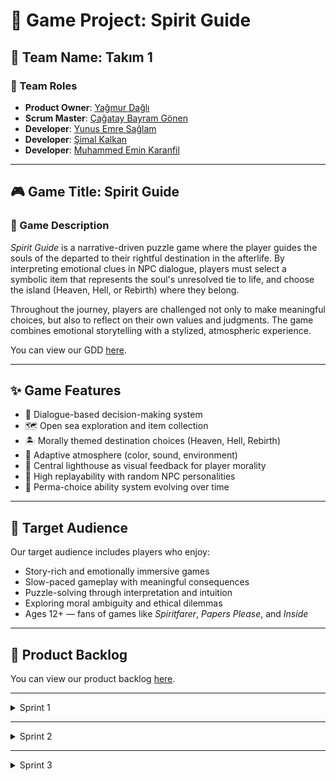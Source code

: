 # 🌊 Game Project: Spirit Guide

## 👥 Team Name: Takım 1

### 🔧 Team Roles
- **Product Owner**: [Yağmur Dağlı](https://www.linkedin.com/in/ya%C4%9Fmur-da%C4%9Fl%C4%B1-3787582a4/)
- **Scrum Master**: [Çağatay Bayram Gönen](https://www.linkedin.com/in/cagatay-b-gonen/)
- **Developer**: [Yunus Emre Sağlam](https://www.linkedin.com/in/yunus-emre-sa%C4%9Flam/)
- **Developer**: [Şimal Kalkan](https://www.linkedin.com/in/simalkalkan/)
- **Developer**: [Muhammed Emin Karanfil](https://www.linkedin.com/in/muhammed-karanfil/)

---

## 🎮 Game Title: Spirit Guide

### 🧭 Game Description
*Spirit Guide* is a narrative-driven puzzle game where the player guides the souls of the departed to their rightful destination in the afterlife. By interpreting emotional clues in NPC dialogue, players must select a symbolic item that represents the soul's unresolved tie to life, and choose the island (Heaven, Hell, or Rebirth) where they belong.

Throughout the journey, players are challenged not only to make meaningful choices, but also to reflect on their own values and judgments. The game combines emotional storytelling with a stylized, atmospheric experience.

You can view our GDD [here](https://docs.google.com/document/d/1kClNftau0TqxSy5Jy_cH9jcZPDbaEEXh9BkOhemMZNs/edit?tab=t.c8bib27idti1).

---

## ✨ Game Features
- 🧠 Dialogue-based decision-making system  
- 🗺️ Open sea exploration and item collection  
- 🏝️ Morally themed destination choices (Heaven, Hell, Rebirth)  
- 🌈 Adaptive atmosphere (color, sound, environment)  
- 🔦 Central lighthouse as visual feedback for player morality  
- 🔁 High replayability with random NPC personalities  
- 🔮 Perma-choice ability system evolving over time

---

## 🎯 Target Audience
Our target audience includes players who enjoy:
- Story-rich and emotionally immersive games  
- Slow-paced gameplay with meaningful consequences  
- Puzzle-solving through interpretation and intuition  
- Exploring moral ambiguity and ethical dilemmas  
- Ages 12+ — fans of games like *Spiritfarer*, *Papers Please*, and *Inside*

---

## 📌 Product Backlog
You can view our product backlog [here](https://docs.google.com/spreadsheets/d/1b7Skv4t4LT6eUnWKMe--5xpmrF-pR1M0OGPBKbrRAEw/edit?usp=sharing).

---

<details>
<summary>Sprint 1</summary>
  
## 🚀 Sprint 1 Focus
- ✅ Core gameplay loop prototype (dialog → item → island → outcome)  
- ✅ Symbolic item pickup and basic sea navigation  
- ✅ Lighthouse feedback logic (brighten/dim based on choices)   
- 🧪 Testin

You can view our Sprint 1 documents [here](https://docs.google.com/document/d/1KqJr02TOCGKzAkYY5Xz3XDDnS2wweSiQ8l22v_3Kgb0/edit?usp=sharing).

---

<details>
<summary>📄 Sprint 1 Review</summary>

### 🎯 Sprint Goal
To establish the foundation of the core gameplay loop and create a testable prototype involving NPC dialogue, symbolic item selection, and destination choice mechanics.

### ✅ Completed Work (Partially)
- Initial structure of NPC and item matching logic implemented
- Item pickup system in development
- Basic feedback results shown via console
- Ship Controle implemented
- Built Low poly ship model + UV Mapping
- Sea Shader Graph created.

### 📉 General Evaluation
The sprint was **partially successful**. While progress was made on core systems, the team could not deliver a fully testable prototype. Time management and consistent team communication were the key issues observed.

### 🎯 Goal Achievement
Some progress was made toward the sprint objectives, but the sprint goal was only **partially achieved**.

### 🔄 Suggestions for Improvement
- Improve daily coordination and maintain **consistent Daily Scrums**
- Strengthen internal task tracking and role clarity
- Break down tasks into smaller, deliverable pieces
- Communicate more frequently through Trello and Discord

You can view our Sprint 1 Details [here](https://docs.google.com/document/d/1KqJr02TOCGKzAkYY5Xz3XDDnS2wweSiQ8l22v_3Kgb0/edit?tab=t.lwslhbg5num1).

</details>

---

<details>
<summary>🌀 Sprint 1 Retrospective</summary>

### ✅ What Went Well
- Team members communicated clearly and respectfully.
- Most members were eager to contribute and share ideas.
- The team generated creative solutions through collaborative brainstorming.
- Positive team spirit and open participation helped build momentum.

### 🔄 What Could Be Improved
- Workflow efficiency needs improvement; some delays occurred due to unclear task scopes.
- A more disciplined and consistent working rhythm would help maintain focus.
- We need to better manage distractions and technical bottlenecks.

### ⚠️ Challenges & Blockers
- Technical issues with tools and environment setup slowed progress.
- Difficulty resolving unexpected bugs in mechanics like the dialogue system and sea navigation.
- Some mechanics (e.g. ability selection, ship travel) felt complex and raised questions about long-term fun and design clarity.

### 🤝 Team Collaboration
- Communication and collaboration within the team was overall positive.
- Everyone was open to feedback and worked constructively together.

### 📌 Suggestions for Next Sprint
- Improve time management and task clarity to avoid unnecessary rework.
- Maintain consistent Daily Scrums and check-ins.
- Focus on getting things done before polishing or expanding.

</details>

</details>

---

<details>
  <summary>Sprint 2</summary>

<details>
<summary>🚀 Sprint 2 Planning</summary>

### 🗓️ Sprint Details
- **Sprint Name:** Sprint 2  
- **Duration:** July 7 - July 20 (13 days)  

### 👥 Team Members & Capacities
| Name     | Capacity |
|----------|----------|
| Çağatay  | 78 hrs   |
| Yunus    | 13 hrs   |
| Yağmur   | 26 hrs   |
| Şimal    | 52 hrs   |
| Emin     | 52 hrs   |

---

### 🎯 Sprint Goals
- Complete core mechanics for the game prototype  
- Create a basic main menu and entry screens  
- Complete at least 2 full NPC quest cycles  
- Implement the feedback system with good/bad ending scenes  
- Add interactive symbolic item system  

---

### 📌 Sprint Backlog – Selected Tasks

| ID     | Task                             | SP | Priority |
|--------|----------------------------------|----|----------|
| PB-01  | NPC Dialogue System              | 8  | Must     |
| PB-02  | Symbolic Item Spawn & Pickup     | 2  | Must     |
| PB-03  | Island Judgment & Selection      | 5  | Must     |
| PB-04  | Feedback System (Endings)        | 5  | Must     |
| PB-18  | Symbolic Item Visuals            | 3  | Must     |
| PB-20  | NPC Placeholders & Visuals       | 3  | Must     |
| PB-22  | World Design                     | 5  | Must     |
| PB-06  | Lighthouse Feedback              | 2  | Should   |
| PB-09  | Random NPC Spawn & Flow          | 5  | Should   |
| PB-11  | Music & Sound System             | 3  | Should   |
| PB-05  | Soul Fragment System             | 3  | Could    |

**Total Story Points:** 44  
**Must-Complete Minimum SP:** 31

---

### 👨‍🔧 Task Assignments & Estimates

| Task                                          | Assigned Members                 | Estimated Time |
|-----------------------------------------------|----------------------------------|----------------|
| Demo Gameplay Test & Internal Feedback        | Whole Team                       | 4 hrs          |
| Mid-Sprint Review Meeting Planning            | Çağatay                          | 2 hrs          |
| Symbolic Item Design (Low Poly Models)        | Çağatay, Emin, Şimal             | 10 hrs         |
| Dialogue System Architecture (SOLID-based)    | Çağatay, Emin, Şimal             | 14 hrs         |
| Item–Island–NPC Matching Logic Sheet          | Çağatay                          | 4 hrs          |
| Scene & Prefab Structure in Unity             | Çağatay, Emin                    | 8 hrs          |
| Input System Setup & Testing                  | Yağmur                           | 4 hrs          |
| Temporary Music & SFX Research                | Emin                             | 3 hrs          |
| Lighthouse Feedback Mechanic                  | Yağmur                           | 5 hrs          |
| Player & NPC Models (2D/3D)                   | Çağatay, Emin, Şimal             | 12 hrs         |
| UI Mockups & Menu Screens (Basic)             | Emin, Şimal                      | 6 hrs          |
| Soul Fragment System (Health-like mechanic)   | Emin                             | 5 hrs          |
| World Design & Level Layout                   | Şimal                            | 10 hrs         |
| NPC Backstory & Dialogue Writing (2 NPCs)     | Çağatay                          | 6 hrs          |

> 🧮 Total Estimated Time (all members combined): ~93 hrs (within available capacity)

---

### 🧪 What Happens If Sprint Goal is Reached?
- The player can interact with an NPC and sail to an island  
- The player collects a symbolic item and makes a decision  
- Feedback is given through good/bad ending scenes  
- A playable vertical-slice demo becomes available with 2 complete NPC cycles  
- The demo can be used for internal testing and presentation

---

### ✅ Definition of Done (DoD)
- Integrated and functional in-game  
- Visual and audio assets are implemented (placeholder or final)  
- Feature tested and confirmed by at least one team member  
- Code is committed to GitHub with clear messages  
- Related documentation is available in Notion or project folders  

---

### ⚠️ Risks and Mitigations

| Risk                                  | Description                                                   | Mitigation                                     |
|---------------------------------------|---------------------------------------------------------------|------------------------------------------------|
| NPC dialogue content is not ready     | Dialogue system may not be usable for demo                    | Use placeholders and start writing early       |
| Developer capacity issue              | Yunus has limited time during sprint                          | Assign smaller, supportive tasks               |
| Ability system undefined              | PB-07/PB-08 remain unclear                                    | Defer to Sprint 3 and hold design meeting      |
| Feedback system complexity            | Gameplay feedback might feel weak or unclear  

</details>

---

<details>
<summary>🎯 Sprint 2 Review</summary>

🎯 **Sprint Goal**  
Complete core mechanics and produce a playable demo.

✅ **Completed Work (Partially)**  
- World design and terrain elements created  
- Input controls implemented (movement & interaction)  
- Steerable flagpole system for ship navigation completed  
- Ship movement groundwork laid  

📉 **General Evaluation**  
Design and visual progress moved steadily; however, coding and integration of core mechanics fell behind schedule. The team was not able to meet the expected performance for this sprint, especially in terms of functionality.

🎯 **Goal Achievement**  
While world design and some control mechanics reached their goals, other key gameplay systems remain incomplete. The sprint objective was only partially achieved.

🔄 **Suggestions for Improvement**  
- Increase initiative and active contribution from all team members  
- Communicate early when facing blockers or slow progress  
- Collaborate more closely to resolve issues as they arise  
- Work more efficiently and stay aligned with sprint goals  

🚀 **Next Sprint Expectations**  
- Complete remaining mechanics and ensure they function cohesively  
- Conduct internal testing and polish core gameplay loop  
- Add engaging elements to the sea environment for a more immersive experience  
- Aim for a finished and testable version of the game

You can view our Sprint 2 Details [here](https://docs.google.com/document/d/13qSBcFaeSqwXTeBMYIVOtKhawQMs5UyderoI_eiA9e4/edit?tab=t.b69z9n8262vh).

</details>

---

<details>
<summary>🔍 Sprint 2 Retrospective</summary>

✅ **What went well?**  
- Team communication slightly improved compared to the previous sprint  
- We made a clear decision on the core direction and structure of the game design  

📉 **What could have gone better?**  
- Daily Scrums could have been more consistent and effective  
- Task ownership and progress could have been communicated more transparently  
- Work could have been documented more clearly to make it easier for others to contribute  
- The team could have been more proactive and involved  

🚧 **Were there any blockers or challenges?**  
- A general lack of motivation negatively impacted performance  
- Personal schedules and time constraints among team members caused difficulties both in terms of morale and task completion  

🤝 **How was team communication and collaboration?**  
- On par with the previous sprint — moderate, but not significantly improved  

💡 **Suggestions or wishes for the next sprint**  
- Everyone needs to step up and take responsibility to push the project to completion  
- Improve communication, rekindle team spirit, and bring back disengaged members  
- Focus on motivation and teamwork in this final phase  

</details>


</details>

---

<details>
  <summary>Sprint 3</summary>

<details>
<summary>🚀 Sprint 3 Planning</summary>

### 🗓️ Sprint Details
- **Sprint Name:** Sprint 3  
- **Duration:** July 21 - Agust 03 (13 days)  

### 👥 Team Members & Capacities
| Name     | Capacity |
|----------|----------|
| Çağatay  | 78 hrs   |
| Yunus    | 13 hrs   |
| Yağmur   | 26 hrs   |
| Şimal    | 52 hrs   |
| Emin     | 52 hrs   |

---

### 🎯 Sprint Goals
- Complete All mechanics and assemble remaining systems together  
- Finish the product.    

---

### 📌 Sprint Backlog – Selected Tasks

| ID  | Task                             | SP | Priority |
|-----|----------------------------------|----|----------|
| 01  | Dialogue System                  | 8  | Must     |
| 02  | NPC Story and Dialogues          | 3  | Must     |
| 03  | Music entegrasion                | 2  | Must     |
| 04  | Dialogue effects                 | 2  | Must     |
| 05  | Main Menu and Game entegration   | 2  | Must     |
| 06  | Win-loose logic                  | 2  | Must     |
| 07  | Item catch system                | 5  | Must     |

**Total Story Points:** 24  
**Must-Complete Minimum SP:** 24

---

### 👨‍🔧 Task Assignments & Estimates

| Task                             | Assigned Members                 | Estimated Time |
|----------------------------------|----------------------------------|----------------|
| Dialogue System                  | Çağatay                          | 6 hrs          |
| NPC Story and Dialogues          | Emin                             | 8 hrs          |
| Music entegrasion                | Şimal                            | 2 hrs          | 
| Dialogue effects                 | Şimal                            | 2 hrs          |
| Main Menu and Game entegration   | Çağatay,Yunus                    | 2 hrs          |
| Win-loose logic                  | Çağatay                          | 3 hrs          |
| Item catch system                | Yağmur                           | 4 hrs          |

> 🧮 Total Estimated Time (all members combined): ~27 hrs (within available capacity)

---

### 🧪 What Happens If Sprint Goal is Reached?
- Player can start the game.
- Player can interact with npc.
- Choose from dialogues options.
- Player can control the ship and travel to islannds.
- Based on NPC, in correct Island player win and loses in incorrect one.

---

### ✅ Definition of Done (DoD)
- Game functions.
- Dialogues is read and response can be choosen.
- Game starts and finishes.  

---

### ⚠️ Risks and Mitigations

| Risk                                  | Description                                                   | Mitigation                                     |
|---------------------------------------|---------------------------------------------------------------|------------------------------------------------|
| NPC dialogue content is not ready     | Dialogue system may not be usable for demo                    | Use placeholders and start writing early       |
| Developer capacity issue              | Yunus has limited time during sprint                          | Assign smaller, supportive tasks               |
| Feedback system complexity            | Gameplay feedback might feel weak or unclear  

</details>

---

<details>
<summary>🎯 Sprint 3 Review</summary>

🎯 **Sprint Goal**  
Finished the product.

✅ **Completed Work**  
- Dialogue system is finished
- One npc story and dialogues (Partialy) completed  
- Main Menu and Game functions together.  
- Win and Lose works.  

📉 **General Evaluation**  
Most of tasks finished and we have a functioning game. The quality is low, but overall we have a playable game. In this sprint general development was better compared to other sprints. 

🎯 **Goal Achievement**  
Goal is achieved.

🔄 **Suggestions for Improvement**  
- Increase initiative and active contribution from all team members     
- Work more efficiently 

You can view our Sprint 3 Details [here](https://docs.google.com/document/d/13WOEhlvmNxb76EJKOjDiNwKO6_ov96hYcVV_isK0FE8/edit?tab=t.b69z9n8262vh).

</details>

---

<details>
<summary>🔍 Sprint 3 Retrospective</summary>

✅ **What went well?**  
- Team communication improved compared to the previous sprint  
- We made a clear decision on the core direction and structure of the game design
- Team work well and finished most of the tasks
- Goals is reached  

📉 **What could have gone better?**  
- Daily Scrums could have been more consistent and effective    
- Work could have been documented more clearly to make it easier for others to contribute    

🚧 **Were there any blockers or challenges?**  
- Most of the main task had to complete in this sprint which created stressful momemnts   

🤝 **How was team communication and collaboration?**  
- Communication was definetly more effective and individual conversation made a huge impact  

💡 **Suggestions or wishes for the next project**  
- Clearer project vision and responsabilities 
- Better communication and work on team spirits  
- Focus on motivation and teamwork  

</details>


</details>
